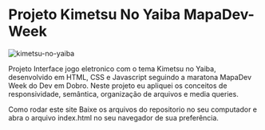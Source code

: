 # Projeto Kimetsu No Yaiba MapaDev-Week

![kimetsu-no-yaiba](https://user-images.githubusercontent.com/32987989/172731326-2bd63775-fedf-46e7-bcab-9ceacbe4a979.jpg)

Projeto Interface jogo eletronico com o tema Kimetsu no Yaiba, desenvolvido em HTML, CSS e Javascript seguindo a maratona MapaDev Week do Dev em Dobro. Neste projeto eu apliquei os conceitos de responsividade, semântica, organização de arquivos e media queries.

Como rodar este site
Baixe os arquivos do repositorio no seu computador e abra o arquivo index.html no seu navegador de sua preferência.
